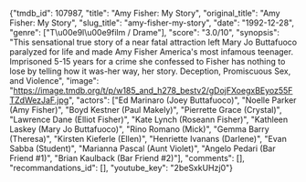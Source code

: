 {"tmdb_id": 107987, "title": "Amy Fisher: My Story", "original_title": "Amy Fisher: My Story", "slug_title": "amy-fisher-my-story", "date": "1992-12-28", "genre": ["T\u00e9l\u00e9film / Drame"], "score": "3.0/10", "synopsis": "This sensational true story of a near fatal attraction left Mary Jo Buttafuoco paralyzed for life and made Amy Fisher America's most infamous teenager. Imprisoned 5-15 years for a crime she confessed to Fisher has nothing to lose by telling how it was-her way, her story. Deception, Promiscuous Sex, and Violence", "image": "https://image.tmdb.org/t/p/w185_and_h278_bestv2/gDojFXoegxBEyoz55FTZdWezJaF.jpg", "actors": ["Ed Marinaro (Joey Buttafuoco)", "Noelle Parker (Amy Fisher)", "Boyd Kestner (Paul Makely)", "Pierrette Grace (Crystal)", "Lawrence Dane (Elliot Fisher)", "Kate Lynch (Roseann Fisher)", "Kathleen Laskey (Mary Jo Buttafuoco)", "Rino Romano (Mick)", "Gemma Barry (Theresa)", "Kirsten Kieferle (Ellen)", "Henriette Ivanans (Darlene)", "Evan Sabba (Student)", "Marianna Pascal (Aunt Violet)", "Angelo Pedari (Bar Friend #1)", "Brian Kaulback (Bar Friend #2)"], "comments": [], "recommandations_id": [], "youtube_key": "2beSxkUHzj0"}